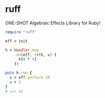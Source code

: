 ruff
==

ONE-SHOT Algebraic Effects Library for Ruby!

```ruby
require "ruff"

eff = init

h = Handler.new
    .on(eff, ->(k, v) {
      k[v * 4]
    })

puts h.run {
  v = eff.perform 10
  v + 2
}
# ==> 42
```
